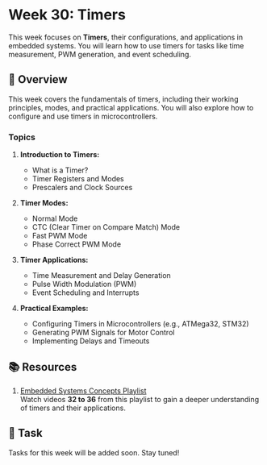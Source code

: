 # Week 30: Timers

This week focuses on **Timers**, their configurations, and applications in embedded systems. You will learn how to use timers for tasks like time measurement, PWM generation, and event scheduling.

## 📖 Overview

This week covers the fundamentals of timers, including their working principles, modes, and practical applications. You will also explore how to configure and use timers in microcontrollers.

### Topics

1. **Introduction to Timers:**
   - What is a Timer?
   - Timer Registers and Modes
   - Prescalers and Clock Sources

2. **Timer Modes:**
   - Normal Mode
   - CTC (Clear Timer on Compare Match) Mode
   - Fast PWM Mode
   - Phase Correct PWM Mode

3. **Timer Applications:**
   - Time Measurement and Delay Generation
   - Pulse Width Modulation (PWM)
   - Event Scheduling and Interrupts

4. **Practical Examples:**
   - Configuring Timers in Microcontrollers (e.g., ATMega32, STM32)
   - Generating PWM Signals for Motor Control
   - Implementing Delays and Timeouts

## 📚 Resources

1. [Embedded Systems Concepts Playlist](https://www.youtube.com/playlist?list=PLoiqjtgvXf9e2VJk8GWEXwECPM_7JRwkE)  
   Watch videos **32 to 36** from this playlist to gain a deeper understanding of timers and their applications.

## 📝 Task

Tasks for this week will be added soon. Stay tuned!
